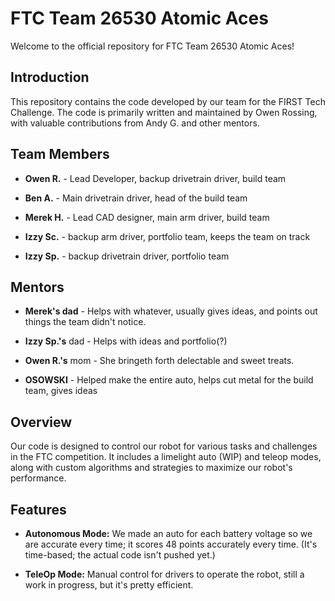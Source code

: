 # FTC Team 26530 Atomic Aces

Welcome to the official repository for FTC Team 26530 Atomic Aces!

## Introduction

This repository contains the code developed by our team for the FIRST Tech Challenge. The code is primarily written and maintained by Owen Rossing, with valuable contributions from Andy G. and other mentors.

## Team Members

- **Owen R.** - Lead Developer, backup drivetrain driver, build team

- **Ben A.** - Main drivetrain driver, head of the build team

- **Merek H.** - Lead CAD designer, main arm driver, build team

- **Izzy Sc.** - backup arm driver, portfolio team, keeps the team on track

- **Izzy Sp.** - backup drivetrain driver, portfolio team

## Mentors

- **Merek's dad** - Helps with whatever, usually gives ideas, and points out things the team didn't notice.

- **Izzy Sp.'s** dad - Helps with ideas and portfolio(?)

- **Owen R.'s** mom - She bringeth forth delectable and sweet treats.

- **OSOWSKI** - Helped make the entire auto, helps cut metal for the build team, gives ideas

## Overview

Our code is designed to control our robot for various tasks and challenges in the FTC competition. It includes a limelight auto (WIP) and teleop modes, along with custom algorithms and strategies to maximize our robot's performance.

## Features

- **Autonomous Mode:** We made an auto for each battery voltage so we are accurate every time; it scores 48 points accurately every time. (It's time-based; the actual code isn't pushed yet.)

- **TeleOp Mode:** Manual control for drivers to operate the robot, still a work in progress, but it's pretty efficient.


